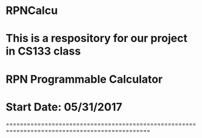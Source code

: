 # RPNCalcu


# This is a respository for our project in CS133 class
# RPN Programmable Calculator
# Start Date: 05/31/2017

===============================================================================================
